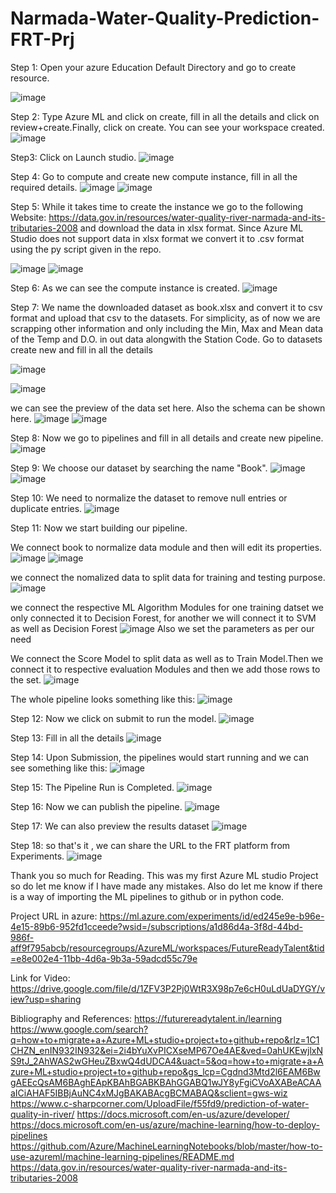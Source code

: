 # Narmada-Water-Quality-Prediction-FRT-Prj


Step 1:
Open your azure Education Default Directory and go to create resource.

![image](https://user-images.githubusercontent.com/63444165/155882999-16b8eaf6-e2bf-49c7-ac5b-566a931486f5.png)

Step 2:
Type Azure ML and click on create, fill in all the details and click on review+create.Finally, click on create.
You can see your workspace created.
![image](https://user-images.githubusercontent.com/63444165/155883102-1847dab3-b627-43cd-a620-933c7b8e22b9.png)

Step3:
Click on Launch studio.
![image](https://user-images.githubusercontent.com/63444165/155883180-ad096037-1cc6-466b-9133-4527d8be2d6e.png)


Step 4: 
Go to compute and create new compute instance, fill in all the required details.
![image](https://user-images.githubusercontent.com/63444165/155883191-22988bb8-df2f-4605-9155-525af83e9962.png)
![image](https://user-images.githubusercontent.com/63444165/155883243-5b01641a-3a11-4e5c-a5af-5bbe053c972c.png)
 
Step 5: While it takes time to create the instance we go to the following Website:
https://data.gov.in/resources/water-quality-river-narmada-and-its-tributaries-2008
and download the data in xlsx format. Since Azure ML Studio does not support data in xlsx format we convert it to .csv format using the py script given in the repo.

![image](https://user-images.githubusercontent.com/63444165/155883335-057148d7-6e68-4d8e-b123-ad537f9ad8d5.png)
![image](https://user-images.githubusercontent.com/63444165/155883371-e7a3adf5-8afd-4f3f-869f-4f72c672834e.png)

Step 6: As we can see the compute instance is created.
![image](https://user-images.githubusercontent.com/63444165/155883455-efe6abb0-f7d3-467e-b8f8-a40d3dba30cc.png)


Step 7:
We name the downloaded dataset as book.xlsx and convert it to csv format and upload that csv to the datasets.
For simplicity, as of now we are scrapping other information and only including the Min, Max and Mean data of the Temp and D.O. in out data alongwith the Station Code.
Go to datasets create new and fill in all the details

![image](https://user-images.githubusercontent.com/63444165/155883566-ab1d9939-9db9-4ea7-9701-c181e8a2f6a7.png)

![image](https://user-images.githubusercontent.com/63444165/155883585-739b8c9f-688c-426c-8499-eb600c3d2b00.png)

we can see the preview of the data set here. Also the schema can be shown here.
![image](https://user-images.githubusercontent.com/63444165/155883624-6ec4a78b-ac91-4bd2-9a79-8b79c70ca455.png)
![image](https://user-images.githubusercontent.com/63444165/155883683-b7106a37-c27b-4c60-8d41-b6e96c48eb7e.png)


Step 8:
Now we go to pipelines and fill in all details and create new pipeline.
![image](https://user-images.githubusercontent.com/63444165/155883780-d93a6ba4-e29b-4d83-a9a9-b252e1d1d9f7.png)

Step 9:
We choose our dataset by searching the name "Book".
![image](https://user-images.githubusercontent.com/63444165/155883807-addfa35b-cb4c-4335-ba0f-bc7a5a588d6e.png)
![image](https://user-images.githubusercontent.com/63444165/155883821-38ac2125-d2a4-4c36-badb-86d9ccaa75b5.png)

Step 10:
We need to normalize the dataset to remove null entries or duplicate entries.
![image](https://user-images.githubusercontent.com/63444165/155883839-da2e90bd-e569-4a9c-9404-b1a1d8282e31.png)

Step 11: 
Now we start building our pipeline.

We connect book to normalize data module and then will edit its properties.
![image](https://user-images.githubusercontent.com/63444165/155883884-db8e4ca5-c5f5-4af0-b5d3-aa8012d5969b.png)
![image](https://user-images.githubusercontent.com/63444165/155883898-d738fd26-96a1-4e8f-9add-7039bbbaef50.png)

we connect the nomalized data to split data for training and testing purpose.
![image](https://user-images.githubusercontent.com/63444165/155883927-ed141d38-e72b-4677-8bbb-37c1e3bd8e51.png)

we connect the respective ML Algorithm Modules for one training datset we only connected it to Decision Forest, for another we will connect it to SVM as well as Decision
Forest
![image](https://user-images.githubusercontent.com/63444165/155884001-d2db0689-eb0b-4cd2-8a7c-fc3f1b73cf76.png)
Also we set the parameters as per our need

We connect the Score Model to split data as well as to Train Model.Then we connect it to respective evaluation Modules and then we add those rows to the set.
![image](https://user-images.githubusercontent.com/63444165/155884143-2b7fe373-4fae-4f74-9f2c-091a7be7ebb2.png)

The whole pipeline looks something like this:
![image](https://user-images.githubusercontent.com/63444165/155884176-9bd8db75-3cc6-485a-a261-056517af2711.png)

Step 12:
Now we click on submit to run the model.
![image](https://user-images.githubusercontent.com/63444165/155884228-18a01734-237a-45f1-8fe9-b4d85c63e453.png)

Step 13: 
Fill in all the details
![image](https://user-images.githubusercontent.com/63444165/155884262-17e9fe72-a74e-4030-a46e-9fcbb5b46b4a.png)

Step 14:
Upon Submission, the pipelines would start running and we can see something like this:
![image](https://user-images.githubusercontent.com/63444165/155884295-4001cd55-905d-4168-aa7c-0763643652c7.png)

Step 15:
The Pipeline Run is Completed. 
![image](https://user-images.githubusercontent.com/63444165/155884329-6bb59910-88d9-4dee-8d9a-17594811ffed.png)


Step 16:
Now we can publish the pipeline.
![image](https://user-images.githubusercontent.com/63444165/155884402-6afe93d5-a596-4676-9b03-6d01fe410bc4.png)


Step 17:
We can also preview the results dataset
![image](https://user-images.githubusercontent.com/63444165/155884367-1192c95d-5126-4600-8bb0-752968c16d58.png)


Step 18:
so that's it , we can share the URL to the FRT platform from Experiments.
![image](https://user-images.githubusercontent.com/63444165/155884408-9b4b80f2-be0d-4ba8-ab8f-4dca1730253c.png)


Thank you so much for Reading. This was my first Azure ML studio Project so do let me know if I have made any mistakes. 
Also do let me know if there is a way of importing the ML pipelines to github or in python code.

Project URL in azure:
https://ml.azure.com/experiments/id/ed245e9e-b96e-4e15-89b6-952fd1cceede?wsid=/subscriptions/a1d86d4a-3f8d-44bd-986f-aff9f795abcb/resourcegroups/AzureML/workspaces/FutureReadyTalent&tid=e8e002e4-11bb-4d6a-9b3a-59adcd55c79e

Link for Video:
https://drive.google.com/file/d/1ZFV3P2Pj0WtR3X98p7e6cH0uLdUaDYGY/view?usp=sharing


Bibliography and References:
https://futurereadytalent.in/learning
https://www.google.com/search?q=how+to+migrate+a+Azure+ML+studio+project+to+github+repo&rlz=1C1CHZN_enIN932IN932&ei=2i4bYuXvPICXseMP67Oe4AE&ved=0ahUKEwjlxNS9tJ_2AhWAS2wGHeuZBxwQ4dUDCA4&uact=5&oq=how+to+migrate+a+Azure+ML+studio+project+to+github+repo&gs_lcp=Cgdnd3Mtd2l6EAM6BwgAEEcQsAM6BAghEApKBAhBGABKBAhGGABQ1wJY8yFgiCVoAXABeACAAaICiAHAF5IBBjAuNC4xMJgBAKABAcgBCMABAQ&sclient=gws-wiz
https://www.c-sharpcorner.com/UploadFile/f55fd9/prediction-of-water-quality-in-river/
https://docs.microsoft.com/en-us/azure/developer/
https://docs.microsoft.com/en-us/azure/machine-learning/how-to-deploy-pipelines
https://github.com/Azure/MachineLearningNotebooks/blob/master/how-to-use-azureml/machine-learning-pipelines/README.md
https://data.gov.in/resources/water-quality-river-narmada-and-its-tributaries-2008

